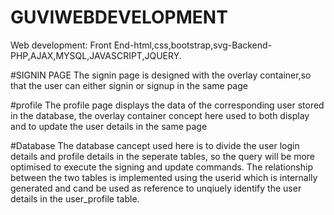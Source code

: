 # GUVIWEBDEVELOPMENT
Web development: Front End-html,css,bootstrap,svg-Backend- PHP,AJAX,MYSQL,JAVASCRIPT,JQUERY.


#SIGNIN PAGE
The signin page is designed with the overlay container,so that the user can either signin or signup in the same page

#profile
The profile page displays the data of the corresponding user stored in the database, the overlay container concept here used to both display and to update the user details in the same page

#Database
The database cancept used here is to divide the user login details and profile details in the seperate tables,
so the query will be more optimised to execute the signing and update commands.
The relationship between the two tables is implemented using the userid which is internally generated and cand be used as reference to 
unqiuely identify the user details in the user_profile table.
